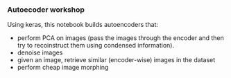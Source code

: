 ### Autoecoder workshop

Using keras, this notebook builds autoencoders that:
- perform PCA on images (pass the images through the encoder and then try to recoinstruct them using condensed information).
- denoise images
- given an image, retrieve similar (encoder-wise) images in the dataset
- perform cheap image morphing
